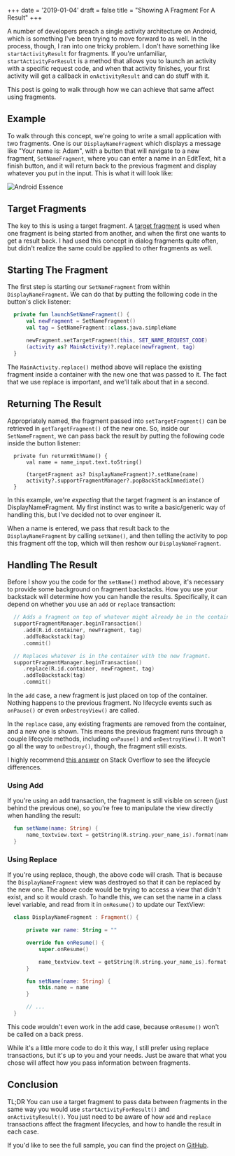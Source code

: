 +++
date = '2019-01-04'
draft = false
title = "Showing A Fragment For A Result"
+++

A number of developers preach a single activity architecture on Android, which is something I've been trying to move forward to as well. In the process, though, I ran into one tricky problem. I don't have something like `startActivityResult` for fragments. If you're unfamiliar, `startActivityForResult` is a method that allows you to launch an activity with a specific request code, and when that activity finishes, your first activity will get a callback in `onActivityResult` and can do stuff with it. 

This post is going to walk through how we can achieve that same affect using fragments. 

<!--more-->

## Example

To walk through this concept, we're going to write a small application with two fragments. One is our `DisplayNameFragment` which displays a message like "Your name is: Adam", with a button that will navigate to a new fragment, `SetNameFragment`, where you can enter a name in an EditText, hit a finish button, and it will return back to the previous fragment and display whatever you put in the input. This is what it will look like:

![Android Essence](/FragmentResultsSample.gif)

## Target Fragments

The key to this is using a target fragment. A [target fragment](https://developer.android.com/reference/android/app/Fragment.html#setTargetFragment(android.app.Fragment,%20int)) is used when one fragment is being started from another, and when the first one wants to get a result back. I had used this concept in dialog fragments quite often, but didn't realize the same could be applied to other fragments as well.

## Starting The Fragment

The first step is starting our `SetNameFragment` from within `DisplayNameFragment`. We can do that by putting the following code in the button's click listener:

```kotlin
  private fun launchSetNameFragment() {
      val newFragment = SetNameFragment()
      val tag = SetNameFragment::class.java.simpleName

      newFragment.setTargetFragment(this, SET_NAME_REQUEST_CODE)
      (activity as? MainActivity)?.replace(newFragment, tag)
  }
```

The `MainActivity.replace()` method above will replace the existing fragment inside a container with the new one that was passed to it. The fact that we use replace is important, and we'll talk about that in a second. 

## Returning The Result

Appropriately named, the fragment passed into `setTargetFragment()` can be retrieved in `getTargetFragment()` of the new one. So, inside our `SetNameFragment`, we can pass back the result by putting the following code inside the button listener:

```
  private fun returnWithName() {
      val name = name_input.text.toString()

      (targetFragment as? DisplayNameFragment)?.setName(name)
      activity?.supportFragmentManager?.popBackStackImmediate()
  }
```

In this example, we're _expecting_ that the target fragment is an instance of DisplayNameFragment. My first instinct was to write a basic/generic way of handling this, but I've decided not to over engineer it. 

When a name is entered, we pass that result back to the `DisplayNameFragment` by calling `setName()`, and then telling the activity to pop this fragment off the top, which will then reshow our `DisplayNameFragment`. 

## Handling The Result

Before I show you the code for the `setName()` method above, it's necessary to provide some background on fragment backstacks. How you use your backstack will determine how you can handle the results. Specifically, it can depend on whether you use an `add` or `replace` transaction:

```kotlin
  // Adds a fragment on top of whatever might already be in the container.
  supportFragmentManager.beginTransaction()
     .add(R.id.container, newFragment, tag)
     .addToBackstack(tag)
     .commit()

  // Replaces whatever is in the container with the new fragment.
  supportFragmentManager.beginTransaction()
     .replace(R.id.container, newFragment, tag)
     .addToBackstack(tag)
     .commit()
```

In the `add` case, a new fragment is just placed on top of the container. Nothing happens to the previous fragment. No lifecycle events such as `onPause()` or even `onDestroyView()` are called. 

In the `replace` case, any existing fragments are removed from the container, and a new one is shown. This means the previous fragment runs through a couple lifecycle methods, including `onPause()` and `onDestroyView()`. It won't go all the way to `onDestroy()`, though, the fragment still exists.

I highly recommend [this answer](https://stackoverflow.com/questions/18634207/difference-between-add-replace-and-addtobackstack/48106957#48106957) on Stack Overflow to see the lifecycle differences.

### Using Add

If you're using an add transaction, the fragment is still visible on screen (just behind the previous one), so you're free to manipulate the view directly when handling the result:

```kotlin
  fun setName(name: String) {
      name_textview.text = getString(R.string.your_name_is).format(name)
  }
```

### Using Replace

If you're using replace, though, the above code will crash. That is because the `DisplayNameFragment` view was destroyed so that it can be replaced by the new one. The above code would be trying to access a view that didn't exist, and so it would crash. To handle this, we can set the name in a class level variable, and read from it in `onResume()` to update our TextView:

```kotlin
  class DisplayNameFragment : Fragment() {

      private var name: String = ""

      override fun onResume() {
          super.onResume()

          name_textview.text = getString(R.string.your_name_is).format(name)
      }

      fun setName(name: String) {
          this.name = name
      }

      // ...
  }
```

This code wouldn't even work in the add case, because `onResume()` won't be called on a back press.

While it's a little more code to do it this way, I still prefer using replace transactions, but it's up to you and your needs. Just be aware that what you chose will affect how you pass information between fragments.

## Conclusion

TL;DR You can use a target fragment to pass data between fragments in the same way you would use `startActivityForResult()` and `onActivityResult()`. You just need to be aware of how `add` and `replace` transactions affect the fragment lifecycles, and how to handle the result in each case. 

If you'd like to see the full sample, you can find the project on [GitHub](https://github.com/AdamMc331/FragmentResults).